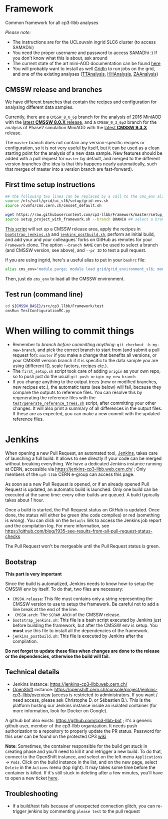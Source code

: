 # Framework
Common framework for all cp3-llbb analyses

*Please note:*
* The instructions are for the UCLouvain ingrid SLC6 cluster (to access SAMADhi)
* You need the proper username and password to access SAMADhi :) If you don't know what this is about, ask around
* The current state of the art mini-AOD documentation can be found [here](https://twiki.cern.ch/twiki/bin/view/CMSPublic/WorkBookMiniAOD2015)
* You will probably want to install as well [GridIn](https://github.com/cp3-llbb/GridIn) to run jobs on the grid, and one of the existing analyses ([TTAnalysis](https://github.com/cp3-llbb/TTAnalysis), [HHAnalysis](https://github.com/cp3-llbb/HHAnalysis), [ZAAnalysis](https://github.com/cp3-llbb/ZAAnalysis))

## CMSSW release and branches

We have different branches that contain the recipes and configuration for analysing different data samples.

Currently, there are a `CMSSW_8_0_6p` branch for the analysis of 2016 MiniAOD with the
[latest **CMSSW 8.0.X** release](https://raw.githubusercontent.com/cp3-llbb/Framework/CMSSW_8_0_6p/CMSSW.release),
and a `CMSSW_9_3_6p2` branch for the analysis of Phase2 simulation MiniAOD with the
[latest **CMSSW 9.3.X** release](https://raw.githubusercontent.com/cp3-llbb/Framework/CMSSW_9_3_6p2/CMSSW.release).

The `master` branch does not contain any version-specific recipes or configuration,
so it is not very useful by itself, but it can be used as a clean starting point
for the analysis of a new data sample.
New features should be added with a pull request for `master` by default,
and merged to the different version branches
(the idea is that this happens nearly automatically,
such that merges of master into a version branch are fast-forward).

## First time setup instructions

```bash
## the following two lines can be replaced by a call to the cms_env alias (see below)
source /nfs/soft/grid/ui_sl6/setup/grid-env.sh
source /cvmfs/cms.cern.ch/cmsset_default.sh

wget https://raw.githubusercontent.com/cp3-llbb/Framework/master/setup_project_with_framework.sh
source setup_project_with_framework.sh --branch BRANCH ## select a branch
```

[This script](setup_project_with_framework.sh) will set up a CMSSW release area,
apply the recipes in [``bootstrap_jenkins.sh``](bootstrap_jenkins.sh) and [``jenkins_postbuild.sh``](jenkins_postbuild.sh),
perform an initial build, and add your and your colleagues' forks on GitHub as remotes for your ``Framework`` clone.
The option `--branch NAME` can be used to select a branch (and CMSSW version, see above), and `--pr ID` to test a pull request.

If you are using ingrid, here's a useful alias to put in your ``bashrc`` file:

```bash
alias cms_env="module purge; module load grid/grid_environment_sl6; module load crab/crab3; module load cms/cmssw; module load slurm/slurm_utils;"
```

Then, just do ``cms_env`` to load all the CMSSW environment.

## Test run (command line)

```bash
cd ${CMSSW_BASE}/src/cp3_llbb/Framework/test
cmsRun TestConfigurationMC.py
```

# When willing to commit things
  * Remember to *branch before committing anything*: ```git checkout -b my-new-branch```,
    and pick the correct branch to start from (and submit a pull request for):
    `master` if you make a change that benefits all versions,
    or your CMSSW version branch if it is specific to the data sample you are using
    (different ID, scale factors, recipes etc.).
  * The ```first_setup.sh``` script took care of adding ```origin``` as your own repo, so to push just do the usual ```git push origin my-new-branch```
  * If you change anything to the output trees (new or modified branches, new recipes etc.), the automatic tests (see below) will fail, because they compare the outputs to reference files.
    You can resolve this by regenerating the reference files with the [`test/generate_reference_trees.sh`](test/generate_reference_trees.sh) script, after committing your other changes.
    It will also print a summary of all differences in the output files. If these are as expected, you can make a new commit with the updated reference files.

# Jenkins

When opening a new Pull Request, an automated tool, [Jenkins](https://jenkins-ci.org/), takes care of launching a full build. It allows to see directly if your code can be merged without breaking everything. We have a dedicated Jenkins instance running at CERN, accessible via https://jenkins-cp3-llbb.web.cern.ch/ ; Only members of the ``cp3-llbb`` CERN e-group can access this page.

As soon as a new Pull Request is opened, or if an already opened Pull Request is updated, an automatic build is launched. Only one build can be executed at the same time: every other builds are queued. A build typically takes about 1 hour.

Once a build is started, the Pull Request status on GitHub is updated. Once done, the status will either be green (the code compiles) or red (something is wrong). You can click on the ``Details`` link to access the Jenkins job report and the compilation log. For more information, see https://github.com/blog/1935-see-results-from-all-pull-request-status-checks

The Pull Request won't be mergeable until the Pull Request status is green.

## Bootstrap

**This part is very important**

Since the build is automatized, Jenkins needs to know how-to setup the CMSSW env by itself. To do that, two files are necessary:

 - ``CMSSW.release``: This file must contains only a string representing the CMSSW version to use to setup the framework. Be careful not to add a line break at the end of the line.
 - `` CMSSW.arch``: The ``SCRAM_ARCH`` of the CMSSW release.
 - ``bootstrap_jenkins.sh``: This file is a bash script executed by Jenkins just before building the framework, but after the CMSSW env is setup. You **must** use this file to install all the dependencies of the framework.
 - ``jenkins_postbuild.sh``: This file is executed by Jenkins after the compilation.

**Do not forget to update these files when changes are done to the release or the dependencies, otherwise the build will fail.**

## Technical details

 - Jenkins instance: https://jenkins-cp3-llbb.web.cern.ch/
 - [OpenShift](https://www.openshift.com/) instance: https://openshift.cern.ch/console/project/jenkins-cp3-llbb/overview (access is restricted to administrators. If you want / need access, please ask Christophe D. or Sébastien B.). This is the platform hosting our Jenkins instance inside an isolated container (for more information, look for Docker on Google).

A github bot also exists: https://github.com/cp3-llbb-bot ; it's a generic github user, member of the cp3-llbb organization. It needs push authorization to a repository to properly update the PR status. Password for this user can be found on the protected CP3 [wiki](https://cp3.irmp.ucl.ac.be/projects/cp3admin/wiki/UsersPage/Private/Physics/Exp/llbb)

**Note**: Sometimes, the container responsible for the build get stuck in creating phase and you'll need to kill it and retrigger a new build. To do that, connect to the OpenShift instance, and select on the left menu `Applications` → `Pods`. Click on the build instance in the list, and on the new page, select `Delete` in the `Actions` menu (top right). It may takes some time before the container is killed. If it's still stuck in deleting after a few minutes, you'll have to open a new ticket [here](https://cern.service-now.com/service-portal/service-element.do?name=PaaS-Web-App).

## Troubleshooting

  - If a build/test fails because of unexpected connection glitch, you can re-trigger jenkins by commenting `please test` to the pull request
